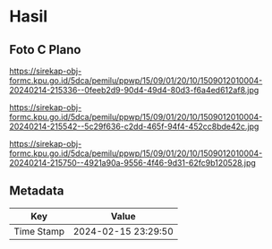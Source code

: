 # Hasil

## Foto C Plano

https://sirekap-obj-formc.kpu.go.id/5dca/pemilu/ppwp/15/09/01/20/10/1509012010004-20240214-215336--0feeb2d9-90d4-49d4-80d3-f6a4ed612af8.jpg

https://sirekap-obj-formc.kpu.go.id/5dca/pemilu/ppwp/15/09/01/20/10/1509012010004-20240214-215542--5c29f636-c2dd-465f-94f4-452cc8bde42c.jpg

https://sirekap-obj-formc.kpu.go.id/5dca/pemilu/ppwp/15/09/01/20/10/1509012010004-20240214-215750--4921a90a-9556-4f46-9d31-62fc9b120528.jpg


## Metadata

| Key        | Value               |
| ---------- | ------------------- |
| Time Stamp | 2024-02-15 23:29:50 |



